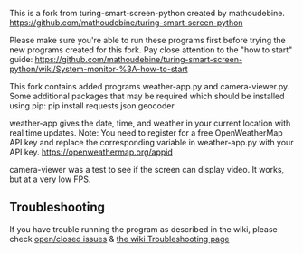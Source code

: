This is a fork from turing-smart-screen-python created by mathoudebine.
https://github.com/mathoudebine/turing-smart-screen-python

Please make sure you're able to run these programs first before trying the new programs created for this fork.
Pay close attention to the "how to start" guide: https://github.com/mathoudebine/turing-smart-screen-python/wiki/System-monitor-%3A-how-to-start

This fork contains added programs weather-app.py and camera-viewer.py.
Some additional packages that may be required which should be installed using pip:
pip install requests json geocoder

weather-app gives the date, time, and weather in your current location with real time updates.
Note: You need to register for a free OpenWeatherMap API key and replace the corresponding variable in weather-app.py with your API key.
https://openweathermap.org/appid

camera-viewer was a test to see if the screen can display video.  It works, but at a very low FPS.

## Troubleshooting
If you have trouble running the program as described in the wiki, please check [open/closed issues](https://github.com/mathoudebine/turing-smart-screen-python/issues) & [the wiki Troubleshooting page](https://github.com/mathoudebine/turing-smart-screen-python/wiki/Troubleshooting)



